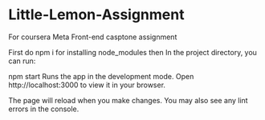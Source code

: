 # Little-Lemon-Assignment
For coursera Meta Front-end casptone assignment

First do npm i for installing node_modules
then 
In the project directory, you can run:

npm start
Runs the app in the development mode.
Open http://localhost:3000 to view it in your browser.

The page will reload when you make changes.
You may also see any lint errors in the console.

